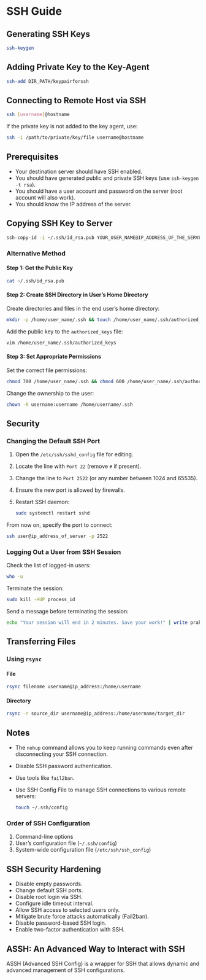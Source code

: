 # SSH Guide

## Generating SSH Keys

```bash
ssh-keygen
```

## Adding Private Key to the Key-Agent

```bash
ssh-add DIR_PATH/keypairforssh
```

## Connecting to Remote Host via SSH

```bash
ssh [username]@hostname
```

If the private key is not added to the key agent, use:

```bash
ssh -i /path/to/private/key/file username@hostname
```

## Prerequisites

- Your destination server should have SSH enabled.
- You should have generated public and private SSH keys (use `ssh-keygen -t rsa`).
- You should have a user account and password on the server (root account will also work).
- You should know the IP address of the server.

## Copying SSH Key to Server

```bash
ssh-copy-id -i ~/.ssh/id_rsa.pub YOUR_USER_NAME@IP_ADDRESS_OF_THE_SERVER
```

### Alternative Method

#### Step 1: Get the Public Key

```bash
cat ~/.ssh/id_rsa.pub
```

#### Step 2: Create SSH Directory in User’s Home Directory

Create directories and files in the end user’s home directory:

```bash
mkdir -p /home/user_name/.ssh && touch /home/user_name/.ssh/authorized_keys
```

Add the public key to the `authorized_keys` file:

```bash
vim /home/user_name/.ssh/authorized_keys
```

#### Step 3: Set Appropriate Permissions

Set the correct file permissions:

```bash
chmod 700 /home/user_name/.ssh && chmod 600 /home/user_name/.ssh/authorized_keys
```

Change the ownership to the user:

```bash
chown -R username:username /home/username/.ssh
```

## Security

### Changing the Default SSH Port

1. Open the `/etc/ssh/sshd_config` file for editing.
2. Locate the line with `Port 22` (remove `#` if present).
3. Change the line to `Port 2522` (or any number between 1024 and 65535).
4. Ensure the new port is allowed by firewalls.
5. Restart SSH daemon:

	```bash
	sudo systemctl restart sshd
	```

From now on, specify the port to connect:

```bash
ssh user@ip_address_of_server -p 2522
```

### Logging Out a User from SSH Session

Check the list of logged-in users:

```bash
who -u
```

Terminate the session:

```bash
sudo kill -HUP process_id
```

Send a message before terminating the session:

```bash
echo "Your session will end in 2 minutes. Save your work!" | write prakash pts/2
```

## Transferring Files

### Using `rsync`

#### File

```bash
rsync filename username@ip_address:/home/username
```

#### Directory

```bash
rsync -r source_dir username@ip_address:/home/username/target_dir
```

## Notes

- The `nohup` command allows you to keep running commands even after disconnecting your SSH connection.
- Disable SSH password authentication.
- Use tools like `fail2ban`.
- Use SSH Config File to manage SSH connections to various remote servers:

	```bash
	touch ~/.ssh/config
	```

### Order of SSH Configuration

1. Command-line options
2. User’s configuration file (`~/.ssh/config`)
3. System-wide configuration file (`/etc/ssh/ssh_config`)

## SSH Security Hardening

- Disable empty passwords.
- Change default SSH ports.
- Disable root login via SSH.
- Configure idle timeout interval.
- Allow SSH access to selected users only.
- Mitigate brute force attacks automatically (Fail2ban).
- Disable password-based SSH login.
- Enable two-factor authentication with SSH.

## ASSH: An Advanced Way to Interact with SSH

ASSH (Advanced SSH Config) is a wrapper for SSH that allows dynamic and advanced management of SSH configurations.
